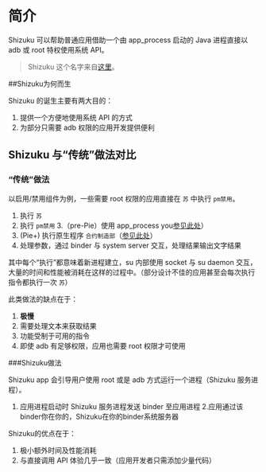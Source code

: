 # 简介

Shizuku 可以帮助普通应用借助一个由 app_process 启动的 Java 进程直接以 adb 或 root 特权使用系统 API。

> Shizuku 这个名字来自[这里](https://www.pixiv.net/artworks/75508584)。

##Shizuku为何而生

Shizuku 的诞生主要有两大目的：

1. 提供一个方便地使用系统 API 的方式
2. 为部分只需要 adb 权限的应用开发提供便利

## Shizuku 与“传统”做法对比

### “传统”做法

以启用/禁用组件为例，一些需要 root 权限的应用直接在 `苏` 中执行 `pm禁用`。

1. 执行 `苏`
2. 执行 `pm禁用`
3.（pre-Pie）使用 app_process you[参见此处](https://android.googlesource.com/platform/frameworks/base/+/oreo-release/cmds/pm/pm)）
4. (Pie+) 执行原生程序 `合约制造部`（[参见此处](https://android.googlesource.com/platform/frameworks/native/+/pie-release/cmds/cmd/)）
5. 处理参数，通过 binder 与 system server 交互，处理结果输出文字结果

其中每个“执行”都意味着新进程建立，su 内部使用 socket 与 su daemon 交互，大量的时间和性能被消耗在这样的过程中。（部分设计不佳的应用甚至会每次执行指令都执行一次 `苏`）

此类做法的缺点在于：

1. **极慢**
2. 需要处理文本来获取结果
3. 功能受制于可用的指令
4. 即使 adb 有足够权限，应用也需要 root 权限才可使用

###Shizuku做法

Shizuku app 会引导用户使用 root 或是 adb 方式运行一个进程（Shizuku 服务进程）。

1. 应用进程启动时 Shizuku 服务进程发送 binder 至应用进程
2.应用通过该 binder你在你的，Shizuku在你的binder系统服务器

Shizuku的优点在于：

1. 极小额外时间及性能消耗
2. 与直接调用 API 体验几乎一致（应用开发者只需添加少量代码）
